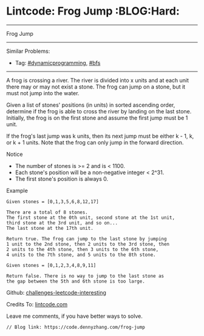 # Lintcode: Frog Jump     :BLOG:Hard:


---

Frog Jump  

---

Similar Problems:  
-   Tag: [#dynamicprogramming](https://code.dennyzhang.com/tag/dynamicprogramming),  [#bfs](https://code.dennyzhang.com/tag/bfs)

---

A frog is crossing a river. The river is divided into x units and at each unit there may or may not exist a stone. The frog can jump on a stone, but it must not jump into the water.  

Given a list of stones' positions (in units) in sorted ascending order, determine if the frog is able to cross the river by landing on the last stone. Initially, the frog is on the first stone and assume the first jump must be 1 unit.  

If the frog's last jump was k units, then its next jump must be either k - 1, k, or k + 1 units. Note that the frog can only jump in the forward direction.  

Notice  
-   The number of stones is >= 2 and is < 1100.
-   Each stone's position will be a non-negative integer < 2^31.
-   The first stone's position is always 0.

Example  

    Given stones = [0,1,3,5,6,8,12,17]
    
    There are a total of 8 stones.
    The first stone at the 0th unit, second stone at the 1st unit,
    third stone at the 3rd unit, and so on...
    The last stone at the 17th unit.
    
    Return true. The frog can jump to the last stone by jumping
    1 unit to the 2nd stone, then 2 units to the 3rd stone, then
    2 units to the 4th stone, then 3 units to the 6th stone,
    4 units to the 7th stone, and 5 units to the 8th stone.
    
    Given stones = [0,1,2,3,4,8,9,11]
    
    Return false. There is no way to jump to the last stone as
    the gap between the 5th and 6th stone is too large.

Github: [challenges-leetcode-interesting](https://github.com/DennyZhang/challenges-leetcode-interesting/tree/master/frog-jump)  

Credits To: [lintcode.com](https://code.dennyzhang.com/frog-jump)  

Leave me comments, if you have better ways to solve.  

    // Blog link: https://code.dennyzhang.com/frog-jump